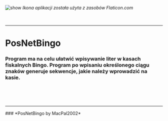 ![show](https://github.com/user-attachments/assets/7851b6a1-82a2-4caf-862b-ebbe9a353555)
*Ikona aplikacji została użyta z zasobów Flaticon.com*
<br><br><br>
<hr>

# PosNetBingo
### Program ma na celu ułatwić wpisywanie liter w kasach fiskalnych Bingo. Program po wpisaniu określonego ciągu znaków generuje sekwencje, jakie należy wprowadzić na kasie.

<br><br><br>
<hr>
### *PosNetBingo by MacPal2002* <br>
